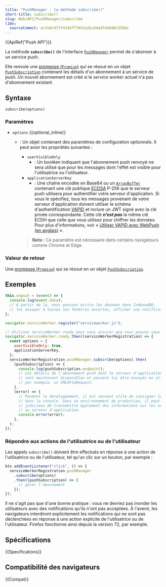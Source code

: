 ```yaml
---
title: "PushManager : la méthode subscribe()"
short-title: subscribe()
slug: Web/API/PushManager/subscribe
l10n:
  sourceCommit: acfe8c9f1f4145f77653a2bc64a9744b001358dc
---
```


{{ApiRef("Push API")}}

La méthode **`subscribe()`** de l'interface [`PushManager`](/fr/docs/Web/API/PushManager) permet de s'abonner à un service push.

Elle renvoie une [promesse (`Promise`)](/fr/docs/Web/JavaScript/Reference/Global_Objects/Promise) qui se résout en un objet [`PushSubscription`](/fr/docs/Web/API/PushSubscription) contenant les détails d'un abonnement à un service de push. Un nouvel abonnement est créé si le <i lang="en">service worker</i> actuel n'a pas d'abonnement existant.

## Syntaxe

```js-nolint
subscribe(options)
```

### Paramètres

- `options` {{optional_inline}}

  - : Un objet contenant des paramètres de configuration optionnels. Il peut avoir les propriétés suivantes&nbsp;:

    - `userVisibleOnly`
      - : Un booléen indiquant que l'abonnement push renvoyé ne sera utilisé que pour les messages dont l'effet est visible pour l'utilisatrice ou l'utilisateur.
    - `applicationServerKey`
      - : Une chaîne encodée en Base64 ou un [`ArrayBuffer`](/fr/docs/Web/JavaScript/Reference/Global_Objects/ArrayBuffer) contenant une clé publique [ECDSA](https://fr.wikipedia.org/wiki/Elliptic_curve_digital_signature_algorithm) P-256 que le serveur push utilisera pour authentifier votre serveur d'application. Si vous le spécifiez, tous les messages provenant de votre serveur d'application doivent utiliser le schéma d'authentification [VAPID](https://datatracker.ietf.org/doc/html/rfc8292) et inclure un JWT signé avec la clé privée correspondante. Cette clé **_n'est pas_** la même clé ECDH que celle que vous utilisez pour chiffrer les données. Pour plus d'informations, voir «&nbsp;[Utiliser VAPID avec WebPush (en anglais)](https://blog.mozilla.org/services/2016/04/04/using-vapid-with-webpush/)&nbsp;».

    > **Note :** Ce paramètre est nécessaire dans certains navigateurs comme Chrome et Edge.

### Valeur de retour

Une [promesse (`Promise`)](/fr/docs/Web/JavaScript/Reference/Global_Objects/Promise) qui se résout en un objet [`PushSubscription`](/fr/docs/Web/API/PushSubscription).

## Exemples

```js
this.onpush = (event) => {
  console.log(event.data);
  // À partir de là, nous pouvons écrire les données dans IndexedDB,
  // les envoyer à toutes les fenêtres ouvertes, afficher une notification, etc.
};

navigator.serviceWorker.register("serviceworker.js");

// Utilisez serviceWorker.ready pour vous assurer que vous pouvez vous abonner au push
navigator.serviceWorker.ready.then((serviceWorkerRegistration) => {
  const options = {
    userVisibleOnly: true,
    applicationServerKey,
  };
  serviceWorkerRegistration.pushManager.subscribe(options).then(
    (pushSubscription) => {
      console.log(pushSubscription.endpoint);
      // Les détails de l'abonnement push dont le serveur d'application a besoin
      // sont maintenant disponibles et peuvent lui être envoyés en utilisant,
      // par exemple, un XMLHttpRequest.
    },
    (error) => {
      // Pendant le développement, il est souvent utile de consigner les erreurs
      // dans la console. Dans un environnement de production, il peut être
      // judicieux de transmettre également des informations sur les erreurs
      // au serveur d'application.
      console.error(error);
    },
  );
});
```

### Répondre aux actions de l'utilisatrice ou de l'utilisateur

Les appels `subscribe()` doivent être effectués en réponse à une action de l'utilisatrice ou de l'utilisateur, tel qu'un clic sur un bouton, par exemple&nbsp;:

```js
btn.addEventListener("click", () => {
  serviceWorkerRegistration.pushManager
    .subscribe(options)
    .then((pushSubscription) => {
      // gérer l'abonnement
    });
});
```

Il ne s'agit pas que d'une bonne pratique&nbsp;: vous ne devriez pas inonder les utilisateurs avec des notifications qu'ils n'ont pas acceptées. À l'avenir, les navigateurs interdiront explicitement les notifications qui ne sont pas déclenchées en réponse à une action explicite de l'utilisatrice ou de l'utilisateur. Firefox fonctionne ainsi depuis la version 72, par exemple.

## Spécifications

{{Specifications}}

## Compatibilité des navigateurs

{{Compat}}

